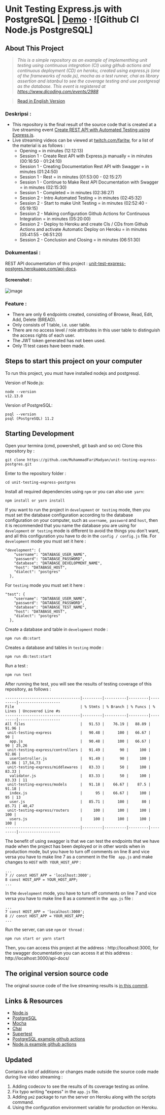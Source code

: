 # Unit Testing Express.js with PostgreSQL | [Demo](https://unit-test-express-postgres.herokuapp.com/api-docs) &middot; ![Github CI Node.js PostgreSQL]

## About This Project
> *This is a simple repository as an example of implementhing unit testing using continuous integration (CI) using github actions and continuous deployment (CD) on heroku, created using express.js (one of the frameworks of node.js), mocha as a test runner, chai as library assertion and istanbul to see the coverage testing and use postgresql as the database. This event is registered at https://www.dicoding.com/events/2988*

> [Read in English Version](README.en.md)

### Deskripsi :
- This repository is the final result of the source code that is created at a live streaming event [Create REST API with Automated Testing using Express.js](https://www.dicoding.com/events/2988/).
- Live streaming videos can be viewed at [twitch.com/faritw](https://www.twitch.tv/videos/558640300), for a list of the material is as follows :
  - Opening = in minutes (12:12:13)
  - Session 1 - Create Rest API with Express.js manually = in minutes (00:16:50 - 01:24:10)
  - Session 1 - Creating Documentation Rest API with Swagger = in minutes (01:24:50)
  - Session 1 - Rest = in minutes (01:53:00 - 02:15:27)
  - Session 1 - Continue to Make Rest API Documentation with Swagger = in minutes (02:15:30)
  - Session 1 - Completed = in minutes (02:36:27)
  - Session 2 - Intro Automated Testing = in minutes (02:45:32)
  - Session 2 - Start to make Unit Testing = in minutes (02:52:40 - 05:19:15)
  - Session 2 - Making configuration Github Actions for Continuous Integration = in minutes (05:20:00)
  - Session 2 - Deploy to Heroku and create CIs / CDs from Github Actions and activate Automatic Deploy on Heroku = in minutes (05:41:55 - 06:51:20)
  - Session 2 - Conclusion and Closing = in minutes (06:51:30)

### Dokumentasi : 
REST API documentation of this project : [unit-test-express-postgres.herokuapp.com/api-docs](https://unit-test-express-postgres.herokuapp.com/api-docs).
#### Screenshot :
![image](https://user-images.githubusercontent.com/7545546/75762344-18603c80-5d6d-11ea-9f7e-f0942b85cec4.png) 

### Feature :
- There are only 6 endpoints created, consisting of Browse, Read, Edit, Add, Delete (BREAD).
- Only consists of 1 table, i.e. user table.
- There are no access level / role attributes in this user table to distinguish the access rights of each user.
- The JWT token generated has not been used.
- Only 11 test cases have been made.

## Steps to start this project on your computer
To run this project, you must have installed nodejs and postgresql.

Version of Node.js:
```
node --version
v12.13.0
```
Version of PostgreSQL:
```
psql --version
psql (PostgreSQL) 11.2
```

## Starting Development
Open your termina (cmd, powershell, git bash and so on)
Clone this repository by :
```
git clone https://github.com/MuhammadFariMadyan/unit-testing-express-postgres.git
```
Enter to the repository folder :
```
cd unit-testing-express-postgres
```
Install all required dependencies using `npm` or you can also use` yarn`:
```
npm install or yarn install
```
If you want to run the project in `development` or` testing` mode, then you must set the database configuration according to the database configuration on your computer, such as `username`,` password` and `host`, then it is recommended that you name the database you are using for `development` or` testing` mode is different to avoid the things you don't want, and all this configuration you have to do in the `config / config.js` file.
For `development` mode you must set it here :
```
"development": {
    "username": "DATABASE_USER_NAME",
    "password": "DATABASE_PASSWORD",
    "database": "DATABASE_DEVELOPMENT_NAME",
    "host": "DATABASE_HOST",
    "dialect": "postgres"
  },
```
For `testing` mode you must set it here :
```
"test": {
    "username": "DATABASE_USER_NAME",
    "password": "DATABASE_PASSWORD",
    "database": "DATABASE_TEST_NAME",
    "host": "DATABASE_HOST",
    "dialect": "postgres"
  },
```
Create a database and table in `development` mode :
```
npm run db:start
```
Creates a database and tables in `testing` mode :
```
npm run db:test:start
```
Run a test :
```
npm run test
```
After running the test, you will see the results of testing coverage of this repository, as follows :
```
----------------------------------|---------|----------|---------|---------|-------------------
File                              | % Stmts | % Branch | % Funcs | % Lines | Uncovered Line #s
----------------------------------|---------|----------|---------|---------|-------------------
All files                         |   91.53 |    76.19 |   88.89 |   91.96 | 
 unit-testing-express             |   90.48 |      100 |   66.67 |      90 | 
  app.js                          |   90.48 |      100 |   66.67 |      90 | 25,26
 unit-testing-express/controllers |   91.49 |       90 |     100 |   92.86 | 
  userController.js               |   91.49 |       90 |     100 |   92.86 | 17,54,73
 unit-testing-express/middlewares |   83.33 |       50 |     100 |   83.33 | 
  validator.js                    |   83.33 |       50 |     100 |   83.33 | 11
 unit-testing-express/models      |   91.18 |    66.67 |    87.5 |   91.18 | 
  index.js                        |      95 |    66.67 |     100 |      95 | 13
  user.js                         |   85.71 |      100 |      80 |   85.71 | 40,47
 unit-testing-express/routers     |     100 |      100 |     100 |     100 | 
  users.js                        |     100 |      100 |     100 |     100 | 
----------------------------------|---------|----------|---------|---------|-------------------
```
The benefit of using swagger is that we can test the endpoints that we have made when the project has been deployed or in other words when in production mode, but you have to turn off comments on line 8 and vice versa you have to make line 7 as a comment in the file ` app.js` and make changes to `HOST` with` YOUR_HOST_APP` :
```
...
7 // const HOST_APP = 'localhost:3000';
8 const HOST_APP = YOUR_HOST_APP;
...
```
In the `development` mode, you have to turn off comments on line 7 and vice versa you have to make line 8 as a comment in the` app.js` file :
```
...
7 const HOST_APP = 'localhost:3000';
8 // const HOST_APP = YOUR_HOST_APP;
...
```
Run the server, can use `npm` or` thread` :
```
npm run start or yarn start
```
Then, you can access this project at the address : http://localhost:3000, for the swagger documentation you can access it at this address : http://localhost:3000/api-docs/

## The original version source code
The original source code of the live streaming results is [in this commit](https://github.com/MuhammadFariMadyan/unit-testing-express-postgres/tree/3b744c6e72bd2bc0b1a4dcee65f6be21e5329650).

## Links & Resources
- [Node.js](https://nodejs.org/en/download)
- [PostgreSQL](https://www.postgresql.org/download)
- [Mocha](https://mochajs.org)
- [Chai](https://www.chaijs.com)
- [Supertest](https://github.com/visionmedia/supertest)
- [PostgreSQL example github actions](https://github.com/actions/example-services/blob/master/.github/workflows/postgres-service.yml)
- [Node.js example github actions](https://github.com/actions/starter-workflows/blob/master/ci/node.js.yml)

## Updated
Contains a list of additions or changes made outside the source code made during live video streaming :
1. Adding codecov to see the results of its coverage testing as online.
2. Fix typo writing "expess" in the `app.js` file.
3. Adding `pm2` package to run the server on Heroku along with the scripts command.
4. Using the configuration environment variable for production on Heroku.